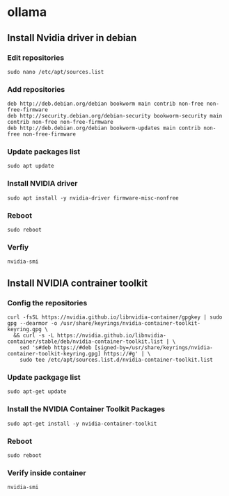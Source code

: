 # ollama

## Install Nvidia driver in debian

### Edit repositories
```
sudo nano /etc/apt/sources.list
```

### Add repositories
```
deb http://deb.debian.org/debian bookworm main contrib non-free non-free-firmware
deb http://security.debian.org/debian-security bookworm-security main contrib non-free non-free-firmware
deb http://deb.debian.org/debian bookworm-updates main contrib non-free non-free-firmware
```

### Update packages list
```
sudo apt update
```

### Install NVIDIA driver
```
sudo apt install -y nvidia-driver firmware-misc-nonfree
```

### Reboot
```
sudo reboot
```

### Verfiy
```
nvidia-smi
```

## Install NVIDIA contrainer toolkit

### Config the repositories
```
curl -fsSL https://nvidia.github.io/libnvidia-container/gpgkey | sudo gpg --dearmor -o /usr/share/keyrings/nvidia-container-toolkit-keyring.gpg \
  && curl -s -L https://nvidia.github.io/libnvidia-container/stable/deb/nvidia-container-toolkit.list | \
    sed 's#deb https://#deb [signed-by=/usr/share/keyrings/nvidia-container-toolkit-keyring.gpg] https://#g' | \
    sudo tee /etc/apt/sources.list.d/nvidia-container-toolkit.list
```

### Update packgage list
```
sudo apt-get update
```

### Install the NVIDIA Container Toolkit Packages
```
sudo apt-get install -y nvidia-container-toolkit
```

### Reboot
```
sudo reboot
```

### Verify inside container
```
nvidia-smi
```
